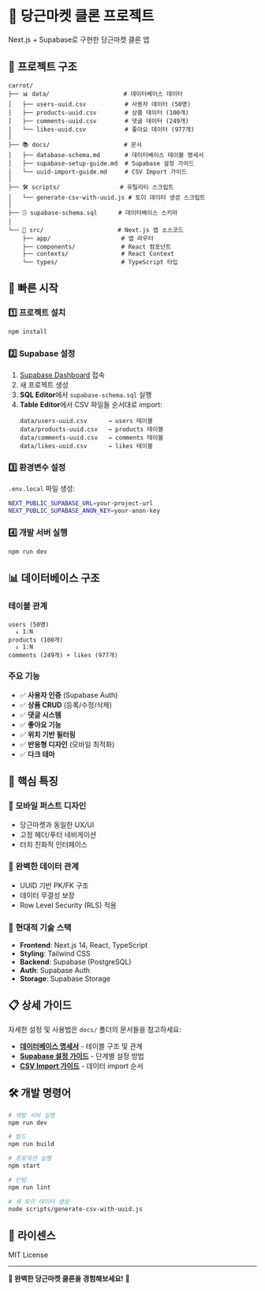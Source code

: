 # 🥕 당근마켓 클론 프로젝트

Next.js + Supabase로 구현한 당근마켓 클론 앱

## 📁 프로젝트 구조

```
carrot/
├── 📊 data/                     # 데이터베이스 데이터
│   ├── users-uuid.csv           # 사용자 데이터 (50명)
│   ├── products-uuid.csv        # 상품 데이터 (100개)
│   ├── comments-uuid.csv        # 댓글 데이터 (249개)
│   └── likes-uuid.csv           # 좋아요 데이터 (977개)
│
├── 📚 docs/                     # 문서
│   ├── database-schema.md       # 데이터베이스 테이블 명세서
│   ├── supabase-setup-guide.md  # Supabase 설정 가이드
│   └── uuid-import-guide.md     # CSV Import 가이드
│
├── 🛠️ scripts/                 # 유틸리티 스크립트
│   └── generate-csv-with-uuid.js # 토이 데이터 생성 스크립트
│
├── 🗄️ supabase-schema.sql      # 데이터베이스 스키마
│
└── 📱 src/                     # Next.js 앱 소스코드
    ├── app/                    # 앱 라우터
    ├── components/             # React 컴포넌트
    ├── contexts/               # React Context
    └── types/                  # TypeScript 타입
```

## 🚀 빠른 시작

### 1️⃣ 프로젝트 설치
```bash
npm install
```

### 2️⃣ Supabase 설정
1. [Supabase Dashboard](https://supabase.com) 접속
2. 새 프로젝트 생성
3. **SQL Editor**에서 `supabase-schema.sql` 실행
4. **Table Editor**에서 CSV 파일들 순서대로 import:
   ```
   data/users-uuid.csv      → users 테이블
   data/products-uuid.csv   → products 테이블  
   data/comments-uuid.csv   → comments 테이블
   data/likes-uuid.csv      → likes 테이블
   ```

### 3️⃣ 환경변수 설정
`.env.local` 파일 생성:
```bash
NEXT_PUBLIC_SUPABASE_URL=your-project-url
NEXT_PUBLIC_SUPABASE_ANON_KEY=your-anon-key
```

### 4️⃣ 개발 서버 실행
```bash
npm run dev
```

## 📊 데이터베이스 구조

### 테이블 관계
```
users (50명)
  ↓ 1:N
products (100개)
  ↓ 1:N
comments (249개) + likes (977개)
```

### 주요 기능
- ✅ **사용자 인증** (Supabase Auth)
- ✅ **상품 CRUD** (등록/수정/삭제)
- ✅ **댓글 시스템**
- ✅ **좋아요 기능**
- ✅ **위치 기반 필터링**
- ✅ **반응형 디자인** (모바일 최적화)
- ✅ **다크 테마**

## 🎯 핵심 특징

### 📱 **모바일 퍼스트 디자인**
- 당근마켓과 동일한 UX/UI
- 고정 헤더/푸터 네비게이션
- 터치 친화적 인터페이스

### 🔗 **완벽한 데이터 관계**
- UUID 기반 PK/FK 구조
- 데이터 무결성 보장
- Row Level Security (RLS) 적용

### 🎨 **현대적 기술 스택**
- **Frontend**: Next.js 14, React, TypeScript
- **Styling**: Tailwind CSS
- **Backend**: Supabase (PostgreSQL)
- **Auth**: Supabase Auth
- **Storage**: Supabase Storage

## 📋 상세 가이드

자세한 설정 및 사용법은 `docs/` 폴더의 문서들을 참고하세요:

- **[데이터베이스 명세서](docs/database-schema.md)** - 테이블 구조 및 관계
- **[Supabase 설정 가이드](docs/supabase-setup-guide.md)** - 단계별 설정 방법
- **[CSV Import 가이드](docs/uuid-import-guide.md)** - 데이터 import 순서

## 🛠️ 개발 명령어

```bash
# 개발 서버 실행
npm run dev

# 빌드
npm run build

# 프로덕션 실행
npm start

# 린팅
npm run lint

# 새 토이 데이터 생성
node scripts/generate-csv-with-uuid.js
```

## 📝 라이센스

MIT License

---

**🎯 완벽한 당근마켓 클론을 경험해보세요!** 🥕
